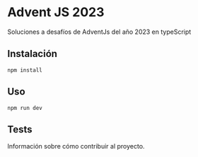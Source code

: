 # Advent JS 2023

Soluciones a desafíos de AdventJs del año 2023 en typeScript

## Instalación

```
npm install
```

## Uso

```
npm run dev
```

## Tests

Información sobre cómo contribuir al proyecto.
